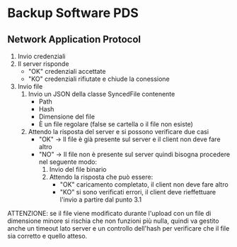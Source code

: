 # Backup Software PDS

## Network Application Protocol
1. Invio credenziali
1. Il server risponde
    - "OK" credenziali accettate
    - "KO" credenziali rifiutate e chiude la conessione
1. Invio file
    1. Invio un JSON della classe SyncedFile contenente
        - Path
        - Hash
        - Dimensione del file
        - È un file regolare (false se cartella o il file non esiste)
    1. Attendo la risposta del server e si possono verificare due casi
        - "OK" -> Il file è già presente sul server e il client non deve fare altro
        - "NO" -> Il file non è presente sul server quindi bisogna procedere nel seguente modo:
            1. Invio del file binario
            2. Attendo la risposta che può essere:
                - "OK" caricamento completato, il client non deve fare altro
                - "KO" si sono verificati errori, il client deve rieffettuare l'invio a partire dal punto 3.1

ATTENZIONE: se il file viene modificato durante l'upload con un file di dimensione minore si rischia che non funzioni più nulla, quindi va gestito anche un timeout lato server e un controllo dell'hash per verificare che il file sia corretto e quello atteso.